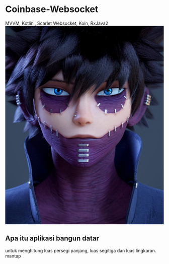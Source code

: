 # Coinbase-Websocket
MVVM, Kotlin , Scarlet Websocket, Koin, RxJava2
![screenshot](dabi.jpg)
## Apa itu aplikasi bangun datar
untuk menghitung luas persegi panjang, luas segitiga dan luas lingkaran.
mantap


